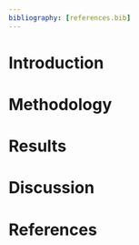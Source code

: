 ```yaml
---
bibliography: [references.bib]
---
```


# Introduction

# Methodology 

# Results

# Discussion

# References
